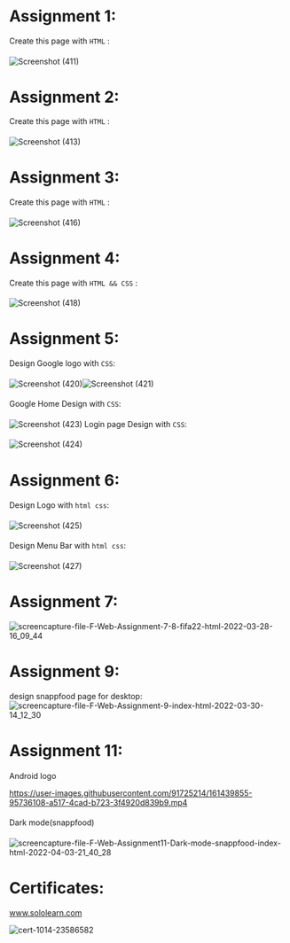 # Assignment 1:
Create this page with ```HTML``` :
####
![Screenshot (411)](https://user-images.githubusercontent.com/91725214/158477868-4dc56527-11cb-40b4-a4a0-3be290a73cc6.png)
# Assignment 2:
Create this page with ```HTML``` :
#### 
![Screenshot (413)](https://user-images.githubusercontent.com/91725214/158575247-2733671e-c677-45fd-b6ff-c9462698dfc4.png)
# Assignment 3:
Create this page with ```HTML``` :
####
![Screenshot (416)](https://user-images.githubusercontent.com/91725214/159122465-584f0155-ef03-4c9c-9710-a0231987143d.png)
# Assignment 4:
Create this page with ```HTML && CSS``` :
####

![Screenshot (418)](https://user-images.githubusercontent.com/91725214/159161934-5d8d3fe1-e94d-4f7c-9d40-ad84f700de56.png)
# Assignment 5:
Design Google logo with ```CSS```:
####
![Screenshot (420)](https://user-images.githubusercontent.com/91725214/159299412-b67dda75-8557-4590-a136-3e1d9076d195.png)![Screenshot (421)](https://user-images.githubusercontent.com/91725214/159299433-e2b3b89e-e3d4-4f3e-a725-5287923653fa.png)
####
Google Home Design with ```CSS```:
####
![Screenshot (423)](https://user-images.githubusercontent.com/91725214/159299722-efd2a0dc-0bfd-4f76-a9a9-72050b337a66.png)
Login page Design with ```CSS```:
####
![Screenshot (424)](https://user-images.githubusercontent.com/91725214/159351664-63e65623-1aee-4400-b3bd-f73d7d986aac.png)
# Assignment 6:
####
Design Logo with ```html css```:
####
![Screenshot (425)](https://user-images.githubusercontent.com/91725214/159526044-30a0184c-650f-474b-9689-25b9112680cd.png)
####
Design Menu Bar with ```html css```:
####
![Screenshot (427)](https://user-images.githubusercontent.com/91725214/159553473-c2dbb9c0-0fd0-401d-a680-fc068572049c.png)
# Assignment 7:

![screencapture-file-F-Web-Assignment-7-8-fifa22-html-2022-03-28-16_09_44](https://user-images.githubusercontent.com/91725214/160391119-3eae7077-55cf-4c44-a4d5-4e3d370b2299.png)

# Assignment 9:
design snappfood page for desktop:
![screencapture-file-F-Web-Assignment-9-index-html-2022-03-30-14_12_30](https://user-images.githubusercontent.com/91725214/160803700-b555b16d-c8c7-42e7-b4ff-2cafdb5f22ee.png)
# Assignment 11:
#### 
Android logo


https://user-images.githubusercontent.com/91725214/161439855-95736108-a517-4cad-b723-3f4920d839b9.mp4
####
#### 
Dark mode(snappfood)
####
![screencapture-file-F-Web-Assignment11-Dark-mode-snappfood-index-html-2022-04-03-21_40_28](https://user-images.githubusercontent.com/91725214/161439873-bbf97720-a09d-43f0-8356-4d8835dfd097.png)


# Certificates:
<a href="https://www.sololearn.com">www.sololearn.com </a>

![cert-1014-23586582](https://user-images.githubusercontent.com/91725214/159041140-e9fd612b-116e-4200-9589-29fde43b6594.jpg)
